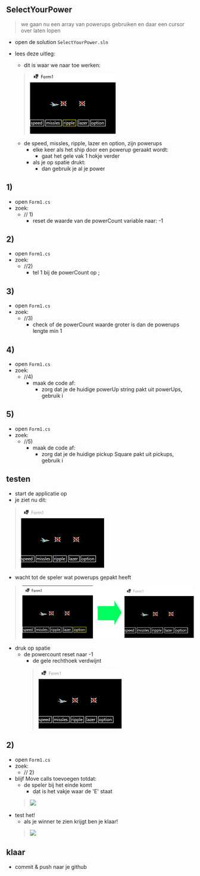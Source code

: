

## SelectYourPower

> we gaan nu een array van powerups gebruiken en daar een cursor over laten lopen

- open de solution `SelectYourPower.sln`

- lees deze uitleg:
    - dit is waar we naar toe werken:
    > ![](img/gameresult.PNG)
    - de speed, missles, ripple, lazer en option, zijn powerups
        - elke keer als het ship door een powerup geraakt wordt:
            - gaat het gele vak 1 hokje verder
        - als je op spatie drukt:
            - dan gebruik je al je power

## 1)
- open `Form1.cs`
- zoek:
    - // 1)
        - reset de waarde van de powerCount variable naar: -1

## 2)
- open `Form1.cs`
- zoek:
    - //2) 
        - tel 1 bij de powerCount op ;

## 3)
- open `Form1.cs`
- zoek:
    - //3)  
        - check of de powerCount waarde groter is dan de powerups lengte min 1
## 4)
- open `Form1.cs`
- zoek:
    - //4)  
        - maak de code af:
            - zorg dat je de huidige powerUp string pakt uit powerUps, gebruik i

## 5)
- open `Form1.cs`
- zoek:
    - //5) 
        - maak de code af:
            - zorg dat je de huidige pickup Square pakt uit pickups, gebruik i

## testen

- start de applicatie op
- je ziet nu dit:
> ![](img/start.PNG)

- wacht tot de speler wat powerups gepakt heeft
> ![](img/rond.PNG)

- druk op spatie
    - de powercount reset naar -1
        - de gele rechthoek verdwijnt
        > ![](img/start.PNG)

## 2)

- open `Form1.cs`
- zoek:
    - // 2)
- blijf Move calls toevoegen totdat:
    - de speler bij het einde komt 
        - dat is het vakje waar de 'E' staat 
    > ![](img/E.PNG)
- test het!
    - als je winner te zien krijgt ben je klaar!
    > ![](img/win.PNG)

## klaar

- commit & push naar je github        